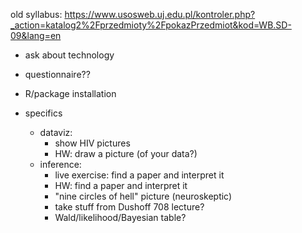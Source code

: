 old syllabus: https://www.usosweb.uj.edu.pl/kontroler.php?_action=katalog2%2Fprzedmioty%2FpokazPrzedmiot&kod=WB.SD-09&lang=en

- ask about technology
- questionnaire??
- R/package installation

- specifics
     - dataviz:
         - show HIV pictures
	     - HW: draw a picture (of your data?)
	 - inference:
	     - live exercise: find a paper and interpret it
		 - HW: find a paper and interpret it
		 - "nine circles of hell" picture (neuroskeptic)
		 - take stuff from Dushoff 708 lecture?
		 - Wald/likelihood/Bayesian table?
	 

